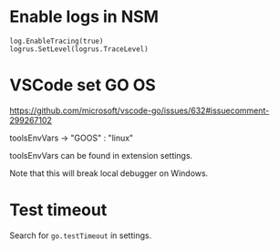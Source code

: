 
# Enable logs in NSM

	log.EnableTracing(true)
	logrus.SetLevel(logrus.TraceLevel)

# VSCode set GO OS

https://github.com/microsoft/vscode-go/issues/632#issuecomment-299267102

toolsEnvVars -> "GOOS" : "linux"

toolsEnvVars can be found in extension settings.

Note that this will break local debugger on Windows.

# Test timeout

Search for `go.testTimeout` in settings.

